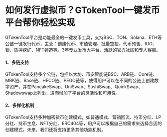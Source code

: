 # 如何发行虚拟币？GTokenTool一键发币平台帮你轻松实现

GTokenTool平台是功能最全的一键发币工具，支持BSC、TON、Solana、ETH等公链一键发行代币，主营：创建代币、市值管理、批量空投、代币预售、IDO、锁、质押挖矿、NFT铸造等。3年专业发币大平台，活跃的官方社区和专人客服。

#### 1、多链支持

GTokenTool支持多个公链，包括以太坊、币安智能链BSC、ARB链、Core链、MBK链、Base链、HECO链、PEGO链等，使得用户可以在不同的公链上创建数字资产，并在PancakeSwap、UniSwap、SushiSwap、QuickSwap、Shadowswap上列出，进而增加了平台的灵活性和可用性。

#### 2、多样化机制

GTokenTool支持多种加密货币创建模式，如普通模式、营销回流、持币分红、LP分红、持币生息、NFT分红、ERC404等，用户可以根据自己的需求来选择合适的创建模式。未来，我们还将支持更多其他功能机制。
